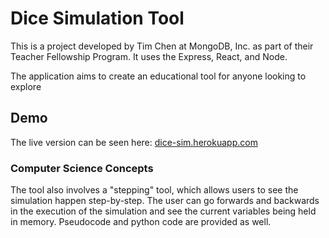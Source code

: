 # Dice Simulation Tool

This is a project developed by Tim Chen at MongoDB, Inc. as part of their Teacher Fellowship Program.  It uses the Express, React, and Node.

The application aims to create an educational tool for anyone looking to explore 

## Demo

The live version can be seen here: [dice-sim.herokuapp.com](https://dice-sim.herokuapp.com)

### Computer Science Concepts

The tool also involves a "stepping" tool, which allows users to see the simulation happen step-by-step.  The user can go forwards and backwards in the execution of the simulation and see the current variables being held in memory.  Pseudocode and python code are provided as well.


